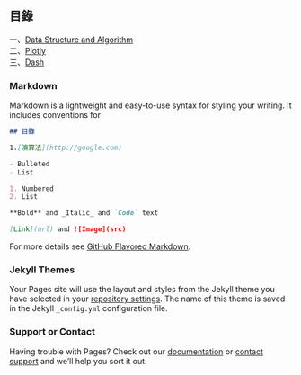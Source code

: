 ## 目錄

一、[Data Structure and Algorithm](https://github.com/YuTe-Lai/yute-lai.github.io/blob/master/algorithm.md) <br>
二、[Plotly](https://yute-lai.github.io/ploty.github.io/)<br>
三、[Dash](https://yute-lai.github.io/yute-dash.github.io/)<br>



### Markdown

Markdown is a lightweight and easy-to-use syntax for styling your writing. It includes conventions for

```markdown
## 目錄

1.[演算法](http://google.com)

- Bulleted
- List

1. Numbered
2. List

**Bold** and _Italic_ and `Code` text

[Link](url) and ![Image](src)
```

For more details see [GitHub Flavored Markdown](https://guides.github.com/features/mastering-markdown/).

### Jekyll Themes

Your Pages site will use the layout and styles from the Jekyll theme you have selected in your [repository settings](https://github.com/YuTe-Lai/yute-lai.github.io/settings). The name of this theme is saved in the Jekyll `_config.yml` configuration file.

### Support or Contact

Having trouble with Pages? Check out our [documentation](https://help.github.com/categories/github-pages-basics/) or [contact support](https://github.com/contact) and we’ll help you sort it out.
